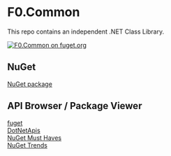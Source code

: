 # F0.Common
This repo contains an independent .NET Class Library.

[![F0.Common on fuget.org](https://www.fuget.org/packages/F0.Common/badge.svg)](https://www.fuget.org/packages/F0.Common)

## NuGet
[NuGet package](https://www.nuget.org/packages/F0.Common/)

## API Browser / Package Viewer
[fuget](https://www.fuget.org/packages/F0.Common)\
[DotNetApis](http://dotnetapis.com/pkg/F0.Common)\
[NuGet Must Haves](https://nugetmusthaves.com/Package/F0.Common)\
[NuGet Trends](https://nugettrends.com/packages?months=12&ids=F0.Common)
